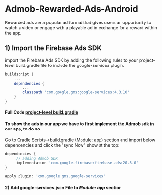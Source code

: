 # Admob-Rewarded-Ads-Android
Rewarded ads are a popular ad format that gives users an opportunity to watch a video or engage with a playable ad in exchange for a reward within the app.

## 1) Import the Firebase Ads SDK
import the Firebase Ads SDK by adding the following rules to your project-level build.gradle file to include the google-services plugin:

```gradle
buildscript {
    ...
    dependencies {
        ...
        classpath 'com.google.gms:google-services:4.3.10'
    }
}
```
#### Full Code [project-level build.gradle](https://github.com/Shiv-Shambhu/Admob-Rewarded-Ads-Android/blob/main/build.gradle)

#### To show the ads in our app we have to first implement the Admob sdk in our app, to do so.

Go to Gradle Scripts->build.gradle (Module: app) section and import below dependencies and click the "sync Now" show at the top:

```gradle
dependencies {
     // adding Admob SDK
     implementation 'com.google.firebase:firebase-ads:20.3.0'
}

apply plugin: 'com.google.gms.google-services'
```

#### 2) Add google-services.json File to *Module: app* section
